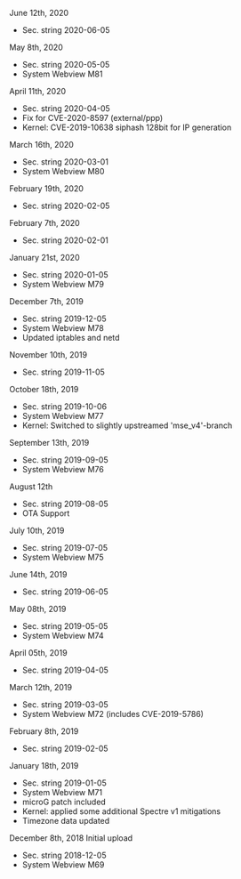 June 12th, 2020

- Sec. string 2020-06-05


May 8th, 2020

- Sec. string 2020-05-05
- System Webview M81


April 11th, 2020

- Sec. string 2020-04-05
- Fix for CVE-2020-8597 (external/ppp)
- Kernel: CVE-2019-10638 siphash 128bit for IP generation


March 16th, 2020

- Sec. string 2020-03-01
- System Webview M80


February 19th, 2020

- Sec. string 2020-02-05


February 7th, 2020

- Sec. string 2020-02-01


January 21st, 2020

- Sec. string 2020-01-05
- System Webview M79


December 7th, 2019

- Sec. string 2019-12-05
- System Webview M78
- Updated iptables and netd


November 10th, 2019

- Sec. string 2019-11-05


October 18th, 2019

- Sec. string 2019-10-06
- System Webview M77
- Kernel: Switched to slightly upstreamed 'mse_v4'-branch


September 13th, 2019

- Sec. string 2019-09-05
- System Webview M76


August 12th

- Sec. string 2019-08-05
- OTA Support


July 10th, 2019

- Sec. string 2019-07-05
- System Webview M75


June 14th, 2019

- Sec. string 2019-06-05


May 08th, 2019

- Sec. string 2019-05-05
- System Webview M74


April 05th, 2019

- Sec. string 2019-04-05


March 12th, 2019

- Sec. string 2019-03-05
- System Webview M72 (includes CVE-2019-5786)


February 8th, 2019

- Sec. string 2019-02-05


January 18th, 2019

- Sec. string 2019-01-05
- System Webview M71
- microG patch included
- Kernel: applied some additional Spectre v1 mitigations
- Timezone data updated


December 8th, 2018
Initial upload

- Sec. string 2018-12-05
- System Webview M69


